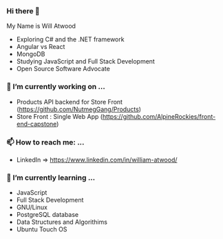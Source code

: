 ### Hi there 👋
My Name is Will Atwood 
- Exploring C# and the .NET framework
- Angular vs React
- MongoDB
- Studying JavaScript and Full Stack Development
- Open Source Software Advocate

### 🔭 I’m currently working on ...
- Products API backend for Store Front (https://github.com/NutmegGang/Products)
- Store Front : Single Web App (https://github.com/AlpineRockies/front-end-capstone)

### 📫 How to reach me: ...
* LinkedIn => https://www.linkedin.com/in/william-atwood/


### 🌱 I’m currently learning ...
- JavaScript
- Full Stack Development
- GNU/Linux
- PostgreSQL database
- Data Structures and Algorithims
- Ubuntu Touch OS





<!--
**Acid-Override/Acid-Override** is a ✨ _special_ ✨ repository because its `README.md` (this file) appears on your GitHub profile.

Here are some ideas to get you started:

- 🔭 I’m currently working on ...
- 🌱 I’m currently learning ...
- 👯 I’m looking to collaborate on ...
- 🤔 I’m looking for help with ...
- 💬 Ask me about ...
- 📫 How to reach me: ...
- 😄 Pronouns: ...
- ⚡ Fun fact: ...
-->
